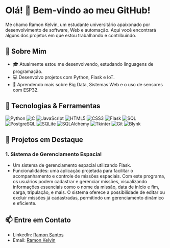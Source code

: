 # Olá! 👋 Bem-vindo ao meu GitHub!

Me chamo Ramon Kelvin, um estudante universitário apaixonado por desenvolvimento de software, Web e automação. Aqui você encontrará alguns dos projetos em que estou trabalhando e contribuindo.

## 🚀 Sobre Mim

- 🎓 Atualmente estou me desenvolvendo, estudando linguagens de programação.
- 💻 Desenvolvo projetos com Python, Flask e IoT.
- 🌱 Aprendendo mais sobre Big Data, Sistemas Web e o uso de sensores com ESP32.

## 🔧 Tecnologias & Ferramentas

![Python](https://img.shields.io/badge/-Python-3776AB?style=for-the-badge&logo=python&logoColor=white)
![C](https://img.shields.io/badge/-C-A8B9CC?style=for-the-badge&logo=c&logoColor=white)
![JavaScript](https://img.shields.io/badge/-JavaScript-F7DF1E?style=for-the-badge&logo=javascript&logoColor=black)
![HTML5](https://img.shields.io/badge/-HTML5-E34F26?style=for-the-badge&logo=html5&logoColor=white)
![CSS3](https://img.shields.io/badge/-CSS3-1572B6?style=for-the-badge&logo=css3&logoColor=white)
![Flask](https://img.shields.io/badge/-Flask-000000?style=for-the-badge&logo=flask&logoColor=white)
![SQL](https://img.shields.io/badge/-SQL-4479A1?style=for-the-badge&logo=sql&logoColor=white)
![PostgreSQL](https://img.shields.io/badge/-PostgreSQL-336791?style=for-the-badge&logo=postgresql&logoColor=white)
![SQLite](https://img.shields.io/badge/-SQLite-003B57?style=for-the-badge&logo=sqlite&logoColor=white)
![SQLAlchemy](https://img.shields.io/badge/-SQLAlchemy-000000?style=for-the-badge&logo=sqlalchemy&logoColor=white)
![Tkinter](https://img.shields.io/badge/-Tkinter-FF6F00?style=for-the-badge&logo=python&logoColor=white)
![Git](https://img.shields.io/badge/-Git-F05032?style=for-the-badge&logo=git&logoColor=white)
![Blynk](https://img.shields.io/badge/-Blynk-1FC4D7?style=for-the-badge&logoColor=white)

## 🌟 Projetos em Destaque

### 1. **Sistema de Gerenciamento Espacial**
   - Um sistema de gerenciamento espacial utilizando Flask.
   - Funcionalidades: uma aplicação projetada para facilitar o acompanhamento e controle de missões espaciais.
     Com este programa, os usuários podem cadastrar e gerenciar missões, visualizando informações essenciais como o nome da missão, data de início e fim, carga, tripulação, e mais.
     O sistema oferece a possibilidade de editar ou excluir missões já cadastradas, permitindo um gerenciamento dinâmico e eficiente.


## 📫 Entre em Contato

- LinkedIn: [Ramon Santos](https://www.linkedin.com/public-profile/settings?trk=d_flagship3_profile_self_view_public_profile)
- Email: [Ramon Kelvin]([ramon.kelvin04@gmail.com](https://mail.google.com/mail/u/0/#inbox))
